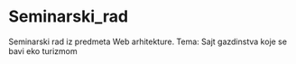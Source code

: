 # Seminarski_rad
Seminarski rad iz predmeta Web arhitekture. Tema: Sajt gazdinstva koje se bavi eko turizmom
